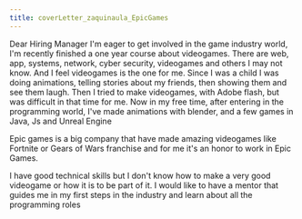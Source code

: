 ```yaml
---
title: coverLetter_zaquinaula_EpicGames
---
```

Dear Hiring Manager
I'm eager to get involved in the game industry world, I'm recently finished a one year course about videogames. There are web, app, systems, network, cyber security, videogames and others I may not know. And I feel videogames is the one for me. Since I was a child I was doing animations, telling stories about my friends, then showing them and  see them laugh. Then I tried to make videogames, with Adobe flash, but was difficult in that time for me. Now in my free time, after entering in the programming world, I've made animations with blender, and a few games in Java, Js and  Unreal Engine

Epic games is a big company that have made amazing videogames like Fortnite or Gears of Wars franchise and for me it's an honor to work in Epic Games. 

I have good technical skills but I don't know how to make a very good videogame or how it is to be part of it. I would like to have a mentor that guides me in my first steps in the industry and learn about all the programming roles


